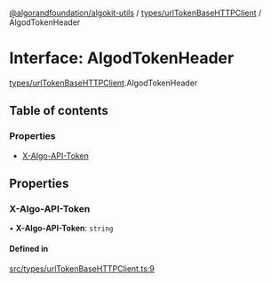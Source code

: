 [@algorandfoundation/algokit-utils](../README.md) / [types/urlTokenBaseHTTPClient](../modules/types_urlTokenBaseHTTPClient.md) / AlgodTokenHeader

# Interface: AlgodTokenHeader

[types/urlTokenBaseHTTPClient](../modules/types_urlTokenBaseHTTPClient.md).AlgodTokenHeader

## Table of contents

### Properties

- [X-Algo-API-Token](types_urlTokenBaseHTTPClient.AlgodTokenHeader.md#x-algo-api-token)

## Properties

### X-Algo-API-Token

• **X-Algo-API-Token**: `string`

#### Defined in

[src/types/urlTokenBaseHTTPClient.ts:9](https://github.com/joe-p/algokit-utils-ts/blob/main/src/types/urlTokenBaseHTTPClient.ts#L9)
